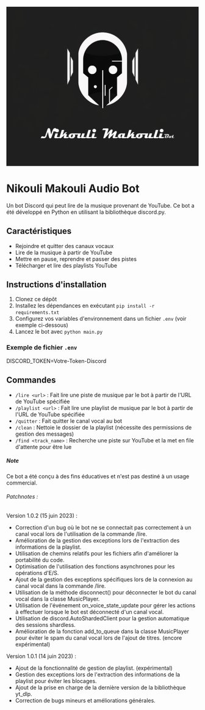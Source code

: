 ![Cover](https://github.com/Lumantis/BotAudio/blob/main/NikouliMakouli.png)

# Nikouli Makouli Audio Bot

Un bot Discord qui peut lire de la musique provenant de YouTube. Ce bot a été développé en Python en utilisant la bibliothèque discord.py.

## Caractéristiques

- Rejoindre et quitter des canaux vocaux
- Lire de la musique à partir de YouTube
- Mettre en pause, reprendre et passer des pistes
- Télécharger et lire des playlists YouTube

## Instructions d'installation

1. Clonez ce dépôt
2. Installez les dépendances en exécutant `pip install -r requirements.txt`
3. Configurez vos variables d'environnement dans un fichier `.env` (voir exemple ci-dessous)
4. Lancez le bot avec `python main.py`

### Exemple de fichier `.env`

DISCORD_TOKEN=Votre-Token-Discord

## Commandes

- `/lire <url>` : Fait lire une piste de musique par le bot à partir de l'URL de YouTube spécifiée
- `/playlist <url>` : Fait lire une playlist de musique par le bot à partir de l'URL de YouTube spécifiée
- `/quitter` : Fait quitter le canal vocal au bot
- `/clean` : Nettoie le dossier de la playlist (nécessite des permissions de gestion des messages)
- `/find <track_name>` : Recherche une piste sur YouTube et la met en file d'attente pour être lue

##### Note

Ce bot a été conçu à des fins éducatives et n'est pas destiné à un usage commercial.

###### Patchnotes :

Version 1.0.2 (15 juin 2023) :

- Correction d'un bug où le bot ne se connectait pas correctement à un canal vocal lors de l'utilisation de la commande /lire.
- Amélioration de la gestion des exceptions lors de l'extraction des informations de la playlist.
- Utilisation de chemins relatifs pour les fichiers afin d'améliorer la portabilité du code.
- Optimisation de l'utilisation des fonctions asynchrones pour les opérations d'E/S.
- Ajout de la gestion des exceptions spécifiques lors de la connexion au canal vocal dans la commande /lire.
- Utilisation de la méthode disconnect() pour déconnecter le bot du canal vocal dans la classe MusicPlayer.
- Utilisation de l'événement on_voice_state_update pour gérer les actions à effectuer lorsque le bot est déconnecté d'un canal vocal.
- Utilisation de discord.AutoShardedClient pour la gestion automatique des sessions shardless.
- Amélioration de la fonction add_to_queue dans la classe MusicPlayer pour éviter le spam du canal vocal lors de l'ajout de titres. (encore expérimental)


Version 1.0.1 (14 juin 2023) :

- Ajout de la fonctionnalité de gestion de playlist. (expérimental)
- Gestion des exceptions lors de l'extraction des informations de la playlist pour éviter les blocages.
- Ajout de la prise en charge de la dernière version de la bibliothèque yt_dlp.
- Correction de bugs mineurs et améliorations générales.
